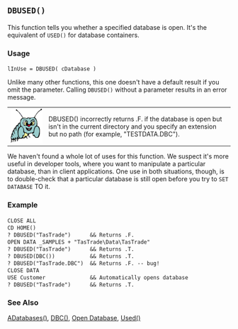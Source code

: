 ## `DBUSED()`

This function tells you whether a specified database is open. It's the equivalent of `USED()` for database containers.

### Usage

```foxpro
lInUse = DBUSED( cDatabase )
```

Unlike many other functions, this one doesn't have a default result if you omit the parameter. Calling `DBUSED()` without a parameter results in an error message.

<table>
<tr>
  <td width="17%" valign="top">
<img width="95" height="78" src="bug.gif">
  </td>
  <td width="83%">
  <p>DBUSED() incorrectly returns .F. if the database is open but isn't in the current directory and you specify an extension but no path (for example, &quot;TESTDATA.DBC&quot;).</p>
  </td>
 </tr>
</table>

We haven't found a whole lot of uses for this function. We suspect it's more useful in developer tools, where you want to manipulate a particular database, than in client applications. One use in both situations, though, is to double-check that a particular database is still open before you try to `SET DATABASE` TO it.

### Example

```foxpro
CLOSE ALL
CD HOME()
? DBUSED("TasTrade")      && Returns .F.
OPEN DATA _SAMPLES + "TasTrade\Data\TasTrade"
? DBUSED("TasTrade")      && Returns .T.
? DBUSED(DBC())           && Returns .T.
? DBUSED("TasTrade.DBC")  && Returns .F. -- bug!
CLOSE DATA
USE Customer              && Automatically opens database
? DBUSED("TasTrade")      && Returns .T.
```
### See Also

[ADatabases()](s4g666.md), [DBC()](s4g317.md), [Open Database](s4g316.md), [Used()](s4g057.md)